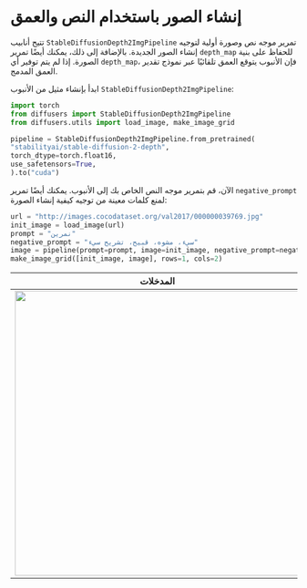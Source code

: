 # إنشاء الصور باستخدام النص والعمق 

تتيح أنابيب `StableDiffusionDepth2ImgPipeline` تمرير موجه نص وصورة أولية لتوجيه إنشاء الصور الجديدة. بالإضافة إلى ذلك، يمكنك أيضًا تمرير `depth_map` للحفاظ على بنية الصورة. إذا لم يتم توفير أي `depth_map`، فإن الأنبوب يتوقع العمق تلقائيًا عبر نموذج تقدير العمق المدمج.

ابدأ بإنشاء مثيل من الأنبوب `StableDiffusionDepth2ImgPipeline`:

```python
import torch
from diffusers import StableDiffusionDepth2ImgPipeline
from diffusers.utils import load_image, make_image_grid

pipeline = StableDiffusionDepth2ImgPipeline.from_pretrained(
"stabilityai/stable-diffusion-2-depth",
torch_dtype=torch.float16,
use_safetensors=True,
).to("cuda")
```

الآن، قم بتمرير موجه النص الخاص بك إلى الأنبوب. يمكنك أيضًا تمرير `negative_prompt` لمنع كلمات معينة من توجيه كيفية إنشاء الصورة:

```python
url = "http://images.cocodataset.org/val2017/000000039769.jpg"
init_image = load_image(url)
prompt = "نمرين"
negative_prompt = "سيء، مشوه، قبيح، تشريح سيء"
image = pipeline(prompt=prompt, image=init_image, negative_prompt=negative_prompt, strength=0.7).images[0]
make_image_grid([init_image, image], rows=1, cols=2)
```

| المدخلات                                                                           | المخرجات                                                                                                                                |
|---------------------------------------------------------------------------------|---------------------------------------------------------------------------------------------------------------------------------------|
| <img src="https://huggingface.co/datasets/huggingface/documentation-images/resolve/main/diffusers/coco-cats.png" width="500"/> | <img src="https://huggingface.co/datasets/huggingface/documentation-images/resolve/main/diffusers/depth2img-tigers.png" width="500"/> |